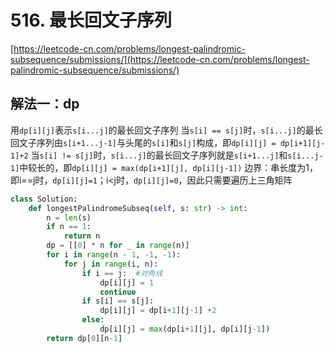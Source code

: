 # 516. 最长回文子序列

[https://leetcode-cn.com/problems/longest-palindromic-subsequence/submissions/](https://leetcode-cn.com/problems/longest-palindromic-subsequence/submissions/)

## 解法一：dp

用```dp[i][j]```表示```s[i...j]```的最长回文子序列
当```s[i] == s[j]```时，```s[i...j]```的最长回文子序列由```s[i+1...j-1]```与头尾的```s[i]```和```s[j]```构成，即```dp[i][j] = dp[i+1][j-1]+2```
当```s[i] != s[j]```时，```s[i...j]```的最长回文子序列就是```s[i+1...j]```和```s[i...j-1]```中较长的，即```dp[i][j] = max(dp[i+1][j], dp[i][j-1])```
边界：串长度为1，即i==j时，```dp[i][j]=1```；i<j时，```dp[i][j]=0```，因此只需要遍历上三角矩阵

```python
class Solution:
    def longestPalindromeSubseq(self, s: str) -> int:
        n = len(s)
        if n == 1:
            return n
        dp = [[0] * n for _ in range(n)]
        for i in range(n - 1, -1, -1):
            for j in range(i, n):
                if i == j:	#对角线
                    dp[i][j] = 1
                    continue
                if s[i] == s[j]:
                    dp[i][j] = dp[i+1][j-1] +2
                else:
                    dp[i][j] = max(dp[i+1][j], dp[i][j-1])
        return dp[0][n-1]
```